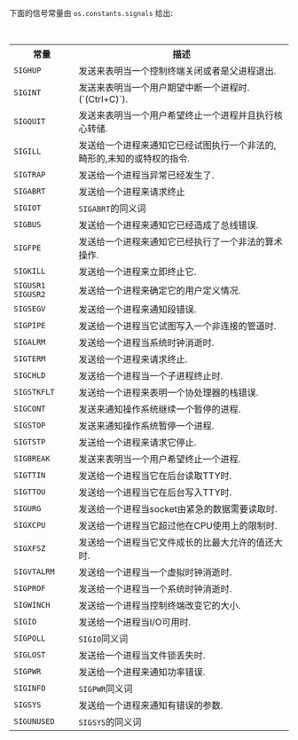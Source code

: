 
下面的信号常量由 `os.constants.signals` 给出:

<table>
  <tr>
    <th>常量</th>
    <th>描述</th>
  </tr>
  <tr>
    <td><code>SIGHUP</code></td>
    <td>发送来表明当一个控制终端关闭或者是父进程退出.</td>
  </tr>
  <tr>
    <td><code>SIGINT</code></td>
    <td>发送来表明当一个用户期望中断一个进程时.
    (`(Ctrl+C)`).</td>
  </tr>
  <tr>
    <td><code>SIGQUIT</code></td>
    <td>发送来表明当一个用户希望终止一个进程并且执行核心转储.</td>
  </tr>
  <tr>
    <td><code>SIGILL</code></td>
    <td>发送给一个进程来通知它已经试图执行一个非法的,畸形的,未知的或特权的指令.</td>
  </tr>
  <tr>
    <td><code>SIGTRAP</code></td>
    <td>发送给一个进程当异常已经发生了.</td>
  </tr>
  <tr>
    <td><code>SIGABRT</code></td>
    <td>发送给一个进程来请求终止</td>
  </tr>
  <tr>
    <td><code>SIGIOT</code></td>
    <td><code>SIGABRT</code>的同义词</td>
  </tr>
  <tr>
    <td><code>SIGBUS</code></td>
    <td>发送给一个进程来通知它已经造成了总线错误.</td>
  </tr>
  <tr>
    <td><code>SIGFPE</code></td>
    <td>发送给一个进程来通知它已经执行了一个非法的算术操作.</td>
  </tr>
  <tr>
    <td><code>SIGKILL</code></td>
    <td>发送给一个进程来立即终止它.</td>
  </tr>
  <tr>
    <td><code>SIGUSR1</code> <code>SIGUSR2</code></td>
    <td>发送给一个进程来确定它的用户定义情况.</td>
  </tr>
  <tr>
    <td><code>SIGSEGV</code></td>
    <td>发送给一个进程来通知段错误.</td>
  </tr>
  <tr>
    <td><code>SIGPIPE</code></td>
    <td>发送给一个进程当它试图写入一个非连接的管道时.</td>
  </tr>
  <tr>
    <td><code>SIGALRM</code></td>
    <td>发送给一个进程当系统时钟消逝时.</td>
  </tr>
  <tr>
    <td><code>SIGTERM</code></td>
    <td>发送给一个进程来请求终止.</td>
  </tr>
  <tr>
    <td><code>SIGCHLD</code></td>
    <td>发送给一个进程当一个子进程终止时.</td>
  </tr>
  <tr>
    <td><code>SIGSTKFLT</code></td>
    <td>发送给一个进程来表明一个协处理器的栈错误.</td>
  </tr>
  <tr>
    <td><code>SIGCONT</code></td>
    <td>发送来通知操作系统继续一个暂停的进程.</td>
  </tr>
  <tr>
    <td><code>SIGSTOP</code></td>
    <td>发送来通知操作系统暂停一个进程.</td>
  </tr>
  <tr>
    <td><code>SIGTSTP</code></td>
    <td>发送给一个进程来请求它停止.</td>
  </tr>
  <tr>
    <td><code>SIGBREAK</code></td>
    <td>发送来表明当一个用户希望终止一个进程.</td>
  </tr>
  <tr>
    <td><code>SIGTTIN</code></td>
    <td>发送给一个进程当它在后台读取TTY时.</td>
  </tr>
  <tr>
    <td><code>SIGTTOU</code></td>
    <td>发送给一个进程当它在后台写入TTY时.</td>
  </tr>
  <tr>
    <td><code>SIGURG</code></td>
    <td>发送给一个进程当socket由紧急的数据需要读取时.</td>
  </tr>
  <tr>
    <td><code>SIGXCPU</code></td>
    <td>发送给一个进程当它超过他在CPU使用上的限制时.</td>
  </tr>
  <tr>
    <td><code>SIGXFSZ</code></td>
    <td>发送给一个进程当它文件成长的比最大允许的值还大时.</td>
  </tr>
  <tr>
    <td><code>SIGVTALRM</code></td>
    <td>发送给一个进程当一个虚拟时钟消逝时.</td>
  </tr>
  <tr>
    <td><code>SIGPROF</code></td>
    <td>发送给一个进程当一个系统时钟消逝时.</td>
  </tr>
  <tr>
    <td><code>SIGWINCH</code></td>
    <td>发送给一个进程当控制终端改变它的大小.</td>
  </tr>
  <tr>
    <td><code>SIGIO</code></td>
    <td>发送给一个进程当I/O可用时.</td>
  </tr>
  <tr>
    <td><code>SIGPOLL</code></td>
    <td><code>SIGIO</code>同义词</td>
  </tr>
  <tr>
    <td><code>SIGLOST</code></td>
    <td>发送给一个进程当文件锁丢失时.</td>
  </tr>
  <tr>
    <td><code>SIGPWR</code></td>
    <td>发送给一个进程来通知功率错误.</td>
  </tr>
  <tr>
    <td><code>SIGINFO</code></td>
    <td><code>SIGPWR</code>同义词</td>
  </tr>
  <tr>
    <td><code>SIGSYS</code></td>
    <td>发送给一个进程来通知有错误的参数.</td>
  </tr>
  <tr>
    <td><code>SIGUNUSED</code></td>
    <td><code>SIGSYS</code>的同义词</td>
  </tr>
</table>

